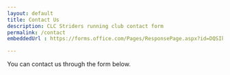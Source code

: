 ```yaml
---
layout: default
title: Contact Us
description: CLC Striders running club contact form
permalink: /contact
embeddedUrl : https://forms.office.com/Pages/ResponsePage.aspx?id=DQSIkWdsW0yxEjajBLZtrQAAAAAAAAAAAAO__SXUQL9UOEhIUVNHVVhIT1RWUDg4T1I5MVFMSUFMTy4u

---
```


You can contact us through the form below.
